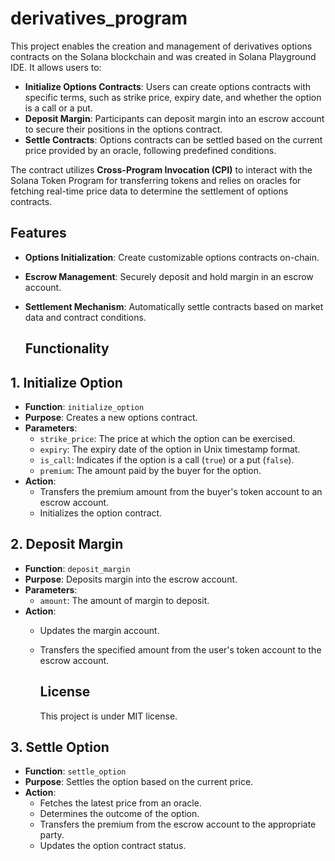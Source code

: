 # derivatives_program

This project enables the creation and management of derivatives options contracts on the Solana blockchain and was created in Solana Playground IDE. It allows users to:

- **Initialize Options Contracts**: Users can create options contracts with specific terms, such as strike price, expiry date, and whether the option is a call or a put.
- **Deposit Margin**: Participants can deposit margin into an escrow account to secure their positions in the options contract.
- **Settle Contracts**: Options contracts can be settled based on the current price provided by an oracle, following predefined conditions.

The contract utilizes **Cross-Program Invocation (CPI)** to interact with the Solana Token Program for transferring tokens and relies on oracles for fetching real-time price data to determine the settlement of options contracts.

## Features

- **Options Initialization**: Create customizable options contracts on-chain.
- **Escrow Management**: Securely deposit and hold margin in an escrow account.
- **Settlement Mechanism**: Automatically settle contracts based on market data and contract conditions.


  ## Functionality
 ## 1. Initialize Option
- **Function**: `initialize_option`
- **Purpose**: Creates a new options contract.
- **Parameters**:
  - `strike_price`: The price at which the option can be exercised.
  - `expiry`: The expiry date of the option in Unix timestamp format.
  - `is_call`: Indicates if the option is a call (`true`) or a put (`false`).
  - `premium`: The amount paid by the buyer for the option.
- **Action**: 
  - Transfers the premium amount from the buyer's token account to an escrow account.
  - Initializes the option contract.

## 2. Deposit Margin
- **Function**: `deposit_margin`
- **Purpose**: Deposits margin into the escrow account.
- **Parameters**:
  - `amount`: The amount of margin to deposit.
- **Action**: 
  - Updates the margin account.
  - Transfers the specified amount from the user's token account to the escrow account.
 
    ## License
    This project is under MIT license. 

## 3. Settle Option
- **Function**: `settle_option`
- **Purpose**: Settles the option based on the current price.
- **Action**: 
  - Fetches the latest price from an oracle.
  - Determines the outcome of the option.
  - Transfers the premium from the escrow account to the appropriate party.
  - Updates the option contract status.
